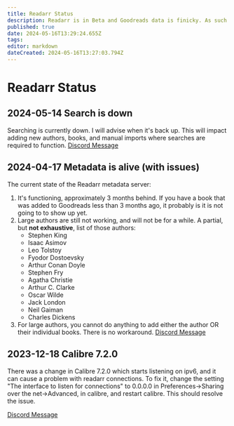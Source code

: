 ```yaml
---
title: Readarr Status
description: Readarr is in Beta and Goodreads data is finicky. As such this page documents the status and known issues.
published: true
date: 2024-05-16T13:29:24.655Z
tags: 
editor: markdown
dateCreated: 2024-05-16T13:27:03.794Z
---
```


# Readarr Status

## 2024-05-14 Search is down

Searching is currently down. I will advise when it's back up. This will impact adding new authors, books, and manual imports where searches are required to function.
[Discord Message](https://discord.com/channels/264387956343570434/1028840624864120872/1239911456728809512)

## 2024-04-17 Metadata is alive (with issues)

The current state of the Readarr metadata server: 
1. It's functioning, approximately 3 months behind. If you have a book that was added to Goodreads less than 3 months ago, it probably is it is not going to to show up yet.
1. Large authors are still not working, and will not be for a while. A partial, but **not exhaustive**, list of those authors:     
    - Stephen King
    - Isaac Asimov
    - Leo Tolstoy
    - Fyodor Dostoevsky
    - Arthur Conan Doyle
    - Stephen Fry
    - Agatha Christie
    - Arthur C. Clarke
    - Oscar Wilde
    - Jack London
    - Neil Gaiman
    - Charles Dickens
1. For large authors, you cannot do anything to add either the author OR their individual books. There is no workaround.
[Discord Message](https://discord.com/channels/264387956343570434/1028840624864120872/1230155166334849025)

## 2023-12-18 Calibre 7.2.0

There was a change in Calibre 7.2.0 which starts listening on ipv6, and it can cause a problem with readarr connections. To fix it, change the setting "The interface to listen for connections" to 0.0.0.0 in Preferences->Sharing over the net->Advanced, in calibre, and restart calibre. This should resolve the issue.

[Discord Message](https://discord.com/channels/264387956343570434/1028840624864120872/1186297973307613184)
